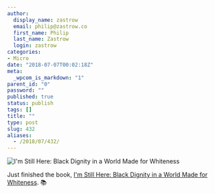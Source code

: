 ```yaml
---
author:
  display_name: zastrow
  email: philip@zastrow.co
  first_name: Philip
  last_name: Zastrow
  login: zastrow
categories:
- Micro
date: "2018-07-07T00:02:18Z"
meta:
  _wpcom_is_markdown: "1"
parent_id: "0"
password: ""
published: true
status: publish
tags: []
title: ""
type: post
slug: 432
aliases:
  - /2018/07/432/
---
```

<p><img src="https://i.gr-assets.com/images/S/compressed.photo.goodreads.com/books/1526651960l/40165892._SX318_.jpg" alt="I'm Still Here: Black Dignity in a World Made for Whiteness" /></p>

<p>Just finished the book, <a href="https://www.goodreads.com/review/show/2435596635?utm_medium=api&amp;utm_source=rss">I'm Still Here: Black Dignity in a World Made for Whiteness</a>. 📚</p>
